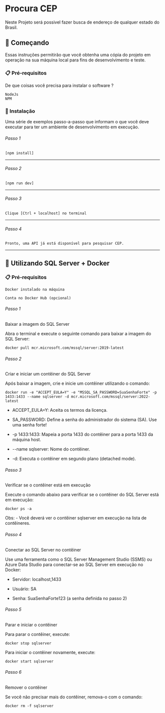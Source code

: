 # Procura CEP

Neste Projeto será possivel fazer busca de endereço de qualquer estado do Brasil.

## 🚀 Começando

Essas instruções permitirão que você obtenha uma cópia do projeto em operação na sua máquina local para fins de desenvolvimento e teste.


### 📋 Pré-requisitos

De que coisas você precisa para instalar o software ?

```
NodeJs
NPM

```

### 🔧 Instalação

Uma série de exemplos passo-a-passo que informam o que você deve executar para ter um ambiente de desenvolvimento em execução.

###### Passo 1
```
[npm install]
```
---
###### Passo 2
```
[npm run dev]
```
---
###### Passo 3
```
Clique [Ctrl + localhost] no terminal
```
---
###### Passo 4
```
Pronto, uma API já está disponível para pesquisar CEP.
```
---

## 🚀 Utilizando SQL Server + Docker

### 📋 Pré-requisitos

```
Docker instalado na máquina

Conta no Docker Hub (opcional)
```
###### Passo 1

Baixar a imagem do SQL Server

Abra o terminal e execute o seguinte comando para baixar a imagem do SQL Server:
```
docker pull mcr.microsoft.com/mssql/server:2019-latest
```

###### Passo 2
Criar e iniciar um contêiner do SQL Server

Após baixar a imagem, crie e inicie um contêiner utilizando o comando:

```
docker run -e "ACCEPT_EULA=Y" -e "MSSQL_SA_PASSWORD=SuaSenhaForte" -p 1433:1433 --name sqlserver -d mcr.microsoft.com/mssql/server:2022-latest
```
- ACCEPT_EULA=Y: Aceita os termos da licença.

- SA_PASSWORD: Define a senha do administrador do sistema (SA). Use uma senha forte!

- -p 1433:1433: Mapeia a porta 1433 do contêiner para a porta 1433 da máquina host.

- --name sqlserver: Nome do contêiner.

- -d: Executa o contêiner em segundo plano (detached mode).


###### Passo 3
Verificar se o contêiner está em execução

Execute o comando abaixo para verificar se o contêiner do SQL Server está em execução:

```
docker ps -a
```
Obs: - Você deverá ver o contêiner sqlserver em execução na lista de contêineres.


###### Passo 4
Conectar ao SQL Server no contêiner

Use uma ferramenta como o SQL Server Management Studio (SSMS) ou Azure Data Studio para conectar-se ao SQL Server em execução no Docker:

- Servidor: localhost,1433

- Usuário: SA

- Senha: SuaSenhaForte123 (a senha definida no passo 2)


###### Passo 5
Parar e iniciar o contêiner

Para parar o contêiner, execute:

```
docker stop sqlserver
```

Para iniciar o contêiner novamente, execute:

```
docker start sqlserver
```
###### Passo 6
Remover o contêiner

Se você não precisar mais do contêiner, remova-o com o comando:

```
docker rm -f sqlserver
```
